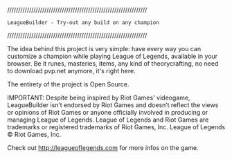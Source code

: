 ////////////////////////////////////////////////////////////////

	LeagueBuilder - Try-out any build on any champion

////////////////////////////////////////////////////////////////

The idea behind this project is very simple:
have every way you can customize a champion while playing League
of Legends, available in your browser.
Be it runes, masteries, items, any kind of theorycrafting,
no need to download pvp.net anymore, it's right here.

The entirety of the project is Open Source.

IMPORTANT:
Despite being inspired by Riot Games' videogame, LeagueBuilder
isn’t endorsed by Riot Games and doesn’t reflect the views or
opinions of Riot Games or anyone officially involved in producing
or managing League of Legends. League of Legends and Riot Games
are trademarks or registered trademarks of Riot Games, Inc.
League of Legends © Riot Games, Inc.

Check out http://leagueoflegends.com for more infos on the game.
